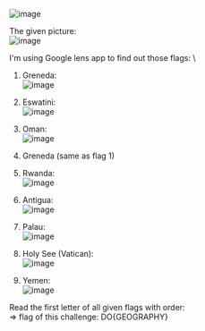 ![image](https://user-images.githubusercontent.com/64829950/136967591-3ced41d5-8a72-4dd4-93e3-bc2e90a99ec3.png)

The given picture: \
![image](https://user-images.githubusercontent.com/64829950/136967669-93234fac-9a4b-497a-9165-5bbe5ebd8d0e.png)

I'm using Google lens app to find out those flags: \
  1. Greneda: \
  ![image](https://user-images.githubusercontent.com/64829950/136967879-56d35252-824b-41e2-bcc9-b20183895c7a.png)

  2. Eswatini: \
  ![image](https://user-images.githubusercontent.com/64829950/136967979-c54bc683-c82b-4993-910f-cf1ec5016e5a.png)
  
  3. Oman: \
  ![image](https://user-images.githubusercontent.com/64829950/136968039-e3ae581c-bc0f-4e7c-b5e0-8339d19cb1b6.png)

  4. Greneda (same as flag 1)
  
  5. Rwanda: \
  ![image](https://user-images.githubusercontent.com/64829950/136968857-58ae0ef9-2dbc-44e9-9c61-1f7f33455051.png)
  
  6. Antigua: \
  ![image](https://user-images.githubusercontent.com/64829950/136968202-67c7db33-8ced-4b1a-86c6-184c3bdec636.png)

  7. Palau: \
  ![image](https://user-images.githubusercontent.com/64829950/136968350-268b9e5e-6fc5-4aa0-bc45-a922b4eae932.png)

  8. Holy See (Vatican): \
  ![image](https://user-images.githubusercontent.com/64829950/136968434-f7ac7387-ef02-439e-8905-f977e56240d3.png)

  9. Yemen: \
  ![image](https://user-images.githubusercontent.com/64829950/136968481-177dfe28-a20e-4de9-905c-436dbf855b39.png)
  
Read the first letter of all given flags with order: \
=> flag of this challenge: DO{GEOGRAPHY}
